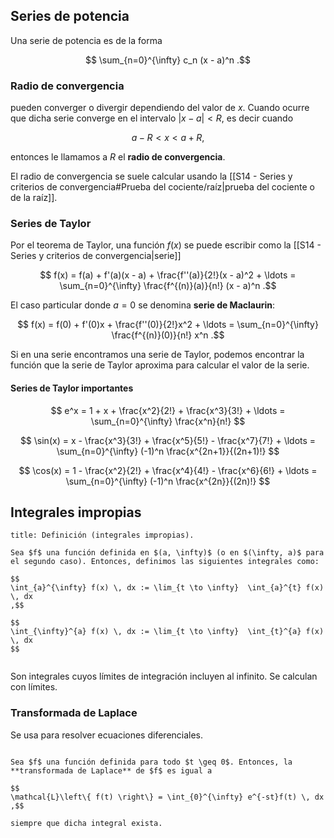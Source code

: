 ## Series de potencia

Una serie de potencia es de la forma

$$
\sum_{n=0}^{\infty} c_n (x - a)^n
.$$

### Radio de convergencia

pueden converger o divergir dependiendo del valor de $x$. Cuando ocurre que dicha serie converge en el intervalo $|x - a| < R$, es decir cuando

$$
a - R < x < a + R
,$$

entonces le llamamos a $R$ el **radio de convergencia**.

El radio de convergencia se suele calcular usando la [[S14 - Series y criterios de convergencia#Prueba del cociente/raíz|prueba del cociente o de la raíz]].


### Series de Taylor

Por el teorema de Taylor, una función $f(x)$ se puede escribir como la [[S14 - Series y criterios de convergencia|serie]]

$$
f(x) = f(a) + f'(a)(x - a) + \frac{f''(a)}{2!}(x - a)^2 + \ldots = \sum_{n=0}^{\infty} \frac{f^{(n)}(a)}{n!} (x - a)^n
.$$

El caso particular donde $a = 0$ se denomina **serie de Maclaurin**:

$$
f(x) = f(0) + f'(0)x + \frac{f''(0)}{2!}x^2 + \ldots = \sum_{n=0}^{\infty} \frac{f^{(n)}(0)}{n!} x^n
.$$

Si en una serie encontramos una serie de Taylor, podemos encontrar la función que la serie de Taylor aproxima para calcular el valor de la serie.

#### Series de Taylor importantes

$$
e^x = 1 + x + \frac{x^2}{2!} + \frac{x^3}{3!} + \ldots = \sum_{n=0}^{\infty} \frac{x^n}{n!}
$$

$$
\sin(x) = x - \frac{x^3}{3!} + \frac{x^5}{5!} - \frac{x^7}{7!} + \ldots = \sum_{n=0}^{\infty} (-1)^n \frac{x^{2n+1}}{(2n+1)!}
$$

$$
\cos(x) = 1 - \frac{x^2}{2!} + \frac{x^4}{4!} - \frac{x^6}{6!} + \ldots = \sum_{n=0}^{\infty} (-1)^n \frac{x^{2n}}{(2n)!}
$$

## Integrales impropias

```ad-definition
title: Definición (integrales impropias).

Sea $f$ una función definida en $(a, \infty)$ (o en $(\infty, a)$ para el segundo caso). Entonces, definimos las siguientes integrales como:

$$
\int_{a}^{\infty} f(x) \, dx := \lim_{t \to \infty}  \int_{a}^{t} f(x) \, dx
,$$

$$
\int_{\infty}^{a} f(x) \, dx := \lim_{t \to \infty}  \int_{t}^{a} f(x) \, dx
$$


```

Son integrales cuyos límites de integración incluyen al infinito. Se calculan con límites.

### Transformada de Laplace

Se usa para resolver ecuaciones diferenciales.

```ad-definition

Sea $f$ una función definida para todo $t \geq 0$. Entonces, la **transformada de Laplace** de $f$ es igual a

$$
\mathcal{L}\left\{ f(t) \right\} = \int_{0}^{\infty} e^{-st}f(t) \, dx
,$$

siempre que dicha integral exista.

```

